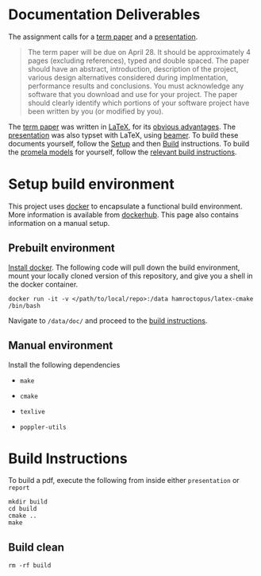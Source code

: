 Documentation Deliverables
==========================

The assignment calls for a [term paper] and a [presentation].

> The term paper will be due on April 28. It should be approximately 4 pages
> (excluding references), typed and double spaced. The paper should have an
> abstract, introduction, description of the project, various design
> alternatives considered during implmentation, performance results and
> conclusions. You must acknowledge any software that you download and use for
> your project. The paper should clearly identify which portions of your
> software project have been written by you (or modified by you).

The [term paper] was written in [LaTeX], for its [obvious advantages]. The
[presentation] was also typset with LaTeX, using [beamer]. To build these
documents yourself, follow the [Setup] and then [Build] instructions. To build
the [promela models] for yourself, follow the [relevant build instructions].


Setup build environment
=======================

This project uses [docker] to encapsulate a functional build environment. More
information is available from [dockerhub]. This page also contains information
on a manual setup.


Prebuilt environment
--------------------

[Install docker]. The following code will pull down the build environment, mount
your locally cloned version of this repository, and give you a shell in the
docker container.

    docker run -it -v </path/to/local/repo>:/data hamroctopus/latex-cmake /bin/bash


Navigate to `/data/doc/` and proceed to the [build instructions].


Manual environment
------------------

Install the following dependencies

-     make
-     cmake
-     texlive
-     poppler-utils


Build Instructions
==================

To build a pdf, execute the following from inside either `presentation` or `report`

    mkdir build
    cd build
    cmake ..
    make


Build clean
-----------

    rm -rf build


  [term paper]: https://github.com/stormosson/camelot/tree/deliverables/report.pdf
  [presentation]: https://github.com/stormosson/camelot/tree/deliverables/presentation.pdf
  [beamer]: https://bitbucket.org/rivanvx/beamer/wiki/Home
  [LaTeX]: https://www.latex-project.org/
  [obvious advantages]: http://nitens.org/taraborelli/latex
  [docker]: https://www.docker.com/
  [dockerhub]: https://hub.docker.com/r/hamroctopus/latex-cmake/
  [Install docker]: https://docs.docker.com/engine/installation/
  [Setup]: #setup-build-environment
  [Build]: #build-instructions
  [build instructions]: #build-instructions
  [promela models]: ../src
  [relevant build instructions]: ../src/README.md
